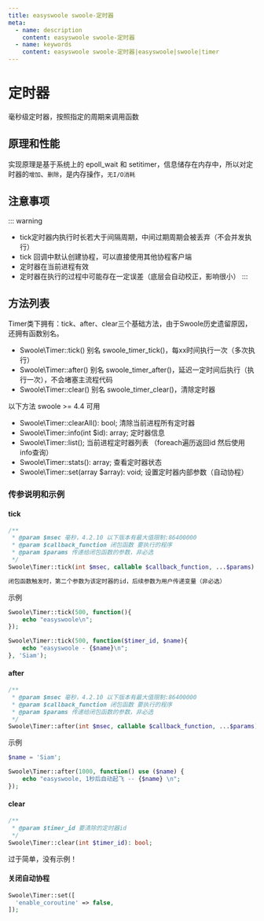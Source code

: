 ```yaml
---
title: easyswoole swoole-定时器
meta:
  - name: description
    content: easyswoole swoole-定时器
  - name: keywords
    content: easyswoole swoole-定时器|easyswoole|swoole|timer
---
```


# 定时器

毫秒级定时器，按照指定的周期来调用函数

## 原理和性能

实现原理是基于系统上的 epoll_wait 和 setitimer，信息储存在内存中，所以对定时器的`增加`、`删除`，是内存操作，`无I/O消耗`

## 注意事项

::: warning
- tick定时器内执行时长若大于间隔周期，中间过期周期会被丢弃（不会并发执行）
- tick 回调中默认创建协程，可以直接使用其他协程客户端
- 定时器在当前进程有效
- 定时器在执行的过程中可能存在一定误差（底层会自动校正，影响很小）
:::

## 方法列表

Timer类下拥有：tick、after、clear三个基础方法，由于Swoole历史遗留原因，还拥有函数别名。

- Swoole\Timer::tick() 别名 swoole_timer_tick()，每xx时间执行一次（多次执行）
- Swoole\Timer::after() 别名 swoole_timer_after()，延迟一定时间后执行（执行一次），不会堵塞主流程代码
- Swoole\Timer::clear()	别名 swoole_timer_clear()，清除定时器

以下方法 swoole >= 4.4 可用

- Swoole\Timer::clearAll(): bool; 清除当前进程所有定时器
- Swoole\Timer::info(int $id): array; 定时器信息
- Swoole\Timer::list(); 当前进程定时器列表 （foreach遍历返回id 然后使用info查询）
- Swoole\Timer::stats(): array;  查看定时器状态
- Swoole\Timer::set(array $array): void;  设置定时器内部参数（自动协程）

### 传参说明和示例

#### tick

```php
/**
 * @param $msec 毫秒，4.2.10 以下版本有最大值限制:86400000
 * @param $callback_function 闭包函数 要执行的程序
 * @param $params 传递给闭包函数的参数，非必选
 */ 
Swoole\Timer::tick(int $msec, callable $callback_function, ...$params): int;

闭包函数触发时，第二个参数为该定时器的id，后续参数为用户传递变量（非必选）
```

示例

```php
Swoole\Timer::tick(500, function(){
    echo "easyswoole\n";
});

Swoole\Timer::tick(500, function($timer_id, $name){
    echo "easyswoole - {$name}\n";
}, 'Siam');
```

#### after

```php
/**
 * @param $msec 毫秒，4.2.10 以下版本有最大值限制:86400000
 * @param $callback_function 闭包函数 要执行的程序
 * @param $params 传递给闭包函数的参数，非必选
 */ 
Swoole\Timer::after(int $msec, callable $callback_function, ...$params): int;
```

示例

```php
$name = 'Siam';

Swoole\Timer::after(1000, function() use ($name) {
    echo "easyswoole, 1秒后自动起飞 -- {$name} \n";
});
```

#### clear

```php
/**
 * @param $timer_id 要清除的定时器id
 */ 
Swoole\Timer::clear(int $timer_id): bool;
```

过于简单，没有示例！


#### 关闭自动协程

```php
Swoole\Timer::set([
  'enable_coroutine' => false,
]);
```


